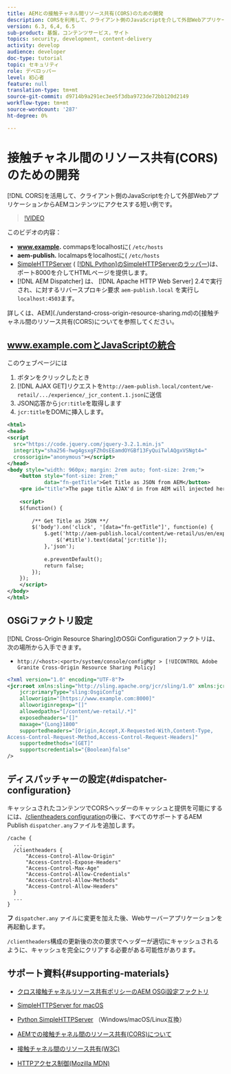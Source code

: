 ```yaml
---
title: AEMとの接触チャネル間リソース共有(CORS)のための開発
description: CORSを利用して、クライアント側のJavaScriptを介して外部WebアプリケーションからAEMコンテンツにアクセスする短い例です。
version: 6.3, 6,4, 6.5
sub-product: 基盤，コンテンツサービス，サイト
topics: security, development, content-delivery
activity: develop
audience: developer
doc-type: tutorial
topic: セキュリティ
role: デベロッパー
level: 初心者
feature: null
translation-type: tm+mt
source-git-commit: d9714b9a291ec3ee5f3dba9723de72bb120d2149
workflow-type: tm+mt
source-wordcount: '287'
ht-degree: 0%

---
```



# 接触チャネル間のリソース共有(CORS)のための開発

[!DNL CORS]を活用して、クライアント側のJavaScriptを介して外部WebアプリケーションからAEMコンテンツにアクセスする短い例です。

>[!VIDEO](https://video.tv.adobe.com/v/18837/?quality=12&learn=on)

このビデオの内容：

* **www.example.** commapsをlocalhostに(  `/etc/hosts`
* **aem-publish.** localmapsをlocalhostに(  `/etc/hosts`
* [SimpleHTTPServer](https://itunes.apple.com/us/app/simple-http-server/id441002840?mt=12) ( [[!DNL Python]のSimpleHTTPServerのラッパー](https://docs.python.org/2/library/simplehttpserver.html))は、ポート8000を介してHTMLページを提供します。
* [!DNL AEM Dispatcher] は、 [!DNL Apache HTTP Web Server] 2.4で実行され、に対するリバースプロキシ要求 `aem-publish.local` を実行し `localhost:4503`ます。

詳しくは、AEM](./understand-cross-origin-resource-sharing.md)の[接触チャネル間のリソース共有(CORS)についてを参照してください。

## www.example.comとJavaScriptの統合

このウェブページには

1. ボタンをクリックしたとき
1. [!DNL AJAX GET]リクエストを`http://aem-publish.local/content/we-retail/.../experience/_jcr_content.1.json`に送信
1. JSON応答から`jcr:title`を取得します
1. `jcr:title`をDOMに挿入します。

```xml
<html>
<head>
<script
  src="https://code.jquery.com/jquery-3.2.1.min.js"
  integrity="sha256-hwg4gsxgFZhOsEEamdOYGBf13FyQuiTwlAQgxVSNgt4="
  crossorigin="anonymous"></script>   
</head>
<body style="width: 960px; margin: 2rem auto; font-size: 2rem;">
    <button style="font-size: 2rem;"
            data="fn-getTitle">Get Title as JSON from AEM</button>
    <pre id="title">The page title AJAX'd in from AEM will injected here</pre>
    
    <script>
    $(function() { 
        
        /** Get Title as JSON **/
        $('body').on('click', '[data="fn-getTitle"]', function(e) { 
            $.get('http://aem-publish.local/content/we-retail/us/en/experience/_jcr_content.1.json', function(data) {
                $('#title').text(data['jcr:title']);
            },'json');
            
            e.preventDefault();
            return false;
        });
    });
    </script>
</body>
</html>
```

## OSGiファクトリ設定

[!DNL Cross-Origin Resource Sharing]のOSGi Configurationファクトリは、次の場所から入手できます。

* `http://<host>:<port>/system/console/configMgr > [!UICONTROL Adobe Granite Cross-Origin Resource Sharing Policy]`

```xml
<?xml version="1.0" encoding="UTF-8"?>
<jcr:root xmlns:sling="http://sling.apache.org/jcr/sling/1.0" xmlns:jcr="http://www.jcp.org/jcr/1.0"
    jcr:primaryType="sling:OsgiConfig"
    alloworigin="[https://www.example.com:8000]"
    alloworiginregexp="[]"
    allowedpaths="[/content/we-retail/.*]"
    exposedheaders="[]"
    maxage="{Long}1800"
    supportedheaders="[Origin,Accept,X-Requested-With,Content-Type,
Access-Control-Request-Method,Access-Control-Request-Headers]"
    supportedmethods="[GET]"
    supportscredentials="{Boolean}false"
/>
```

## ディスパッチャーの設定{#dispatcher-configuration}

キャッシュされたコンテンツでCORSヘッダーのキャッシュと提供を可能にするには、[/clientheaders configuration](https://experienceleague.adobe.com/docs/experience-manager-dispatcher/using/configuring/dispatcher-configuration.html?lang=en#specifying-the-http-headers-to-pass-through-clientheaders)の後に、すべてのサポートするAEM Publish `dispatcher.any`ファイルを追加します。

```
/cache { 
  ...
  /clientheaders {
      "Access-Control-Allow-Origin"
      "Access-Control-Expose-Headers"
      "Access-Control-Max-Age"
      "Access-Control-Allow-Credentials"
      "Access-Control-Allow-Methods"
      "Access-Control-Allow-Headers"
  }
  ...
}
```

**フ**  `dispatcher.any` ァイルに変更を加えた後、Webサーバーアプリケーションを再起動します。

`/clientheaders`構成の更新後の次の要求でヘッダーが適切にキャッシュされるように、キャッシュを完全にクリアする必要がある可能性があります。

## サポート資料{#supporting-materials}

* [クロス接触チャネルリソース共有ポリシーのAEM OSGi設定ファクトリ](http://localhost:4502/system/console/configMgr/com.adobe.granite.cors.impl.CORSPolicyImpl)
* [SimpleHTTPServer for macOS](https://itunes.apple.com/us/app/simple-http-server/id441002840?mt=12)
* [Python SimpleHTTPServer](https://docs.python.org/2/library/simplehttpserver.html) （Windows/macOS/Linux互換）

* [AEMでの接触チャネル間のリソース共有(CORS)について](./understand-cross-origin-resource-sharing.md)
* [接触チャネル間のリソース共有(W3C)](https://www.w3.org/TR/cors/)
* [HTTPアクセス制御(Mozilla MDN)](https://developer.mozilla.org/en-US/docs/Web/HTTP/Access_control_CORS)

